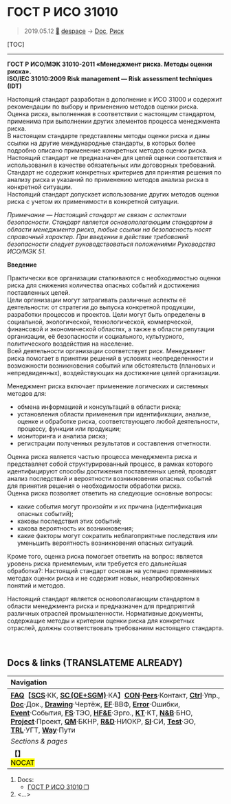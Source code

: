 # ГОСТ Р ИСО 31010
> 2019.05.12 [🚀](../index/index.md) [despace](index.md) → [Doc](doc.md), [Риск](qm.md)

[TOC]

---

**ГОСТ Р ИСО/МЭК 31010-2011 «Менеджмент риска. Методы оценки риска».**  
**ISO/IEC 31010:2009 Risk management — Risk assessment techniques (IDT)**

Настоящий стандарт разработан в дополнение к ИСО 31000 и содержит рекомендации по выбору и применению методов оценки риска.  
Оценка риска, выполненная в соответствии с настоящим стандартом, применима при выполнении других элементов процесса менеджмента риска.  
В настоящем стандарте представлены методы оценки риска и даны ссылки на другие международные стандарты, в которых более подробно описано применение конкретных методов оценки риска.  
Настоящий стандарт не предназначен для целей оценки соответствия и использования в качестве обязательных или договорных требований.  
Стандарт не содержит конкретных критериев для принятия решения по анализу риска и указаний по применению методов анализа риска в конкретной ситуации.  
Настоящий стандарт допускает использование других методов оценки риска с учетом их применимости в конкретной ситуации.

*Примечание — Настоящий стандарт не связан с аспектами безопасности. Стандарт является основополагающим стандартом в области менеджмента риска, любые ссылки на безопасность носят справочный характер. При введении в действие требований безопасности следует руководствоваться положениями Руководства ИСО/МЭК 51.*

**Введение**

Практически все организации сталкиваются с необходимостью оценки риска для снижения количества опасных событий и достижения поставленных целей.  
Цели организации могут затрагивать различные аспекты её деятельности: от стратегии до выпуска конкретной продукции, разработки процессов и проектов. Цели могут быть определены в социальной, экологической, технологической, коммерческой, финансовой и экономической областях, а также в области репутации организации, её безопасности и социального, культурного, политического воздействия на население.  
Всей деятельности организации соответствует риск. Менеджмент риска помогает в принятии решений в условиях неопределенности и возможности возникновения событий или обстоятельств (плановых и непредвиденных), воздействующих на достижение целей организации.

Менеджмент риска включает применение логических и системных методов для:

   - обмена информацией и консультаций в области риска;
   - установления области применения при идентификации, анализе, оценке и обработке риска, соответствующего любой деятельности, процессу, функции или продукции;
   - мониторинга и анализа риска;
   - регистрации полученных результатов и составления отчетности.

Оценка риска является частью процесса менеджмента риска и представляет собой структурированный процесс, в рамках которого идентифицируют способы достижения поставленных целей, проводят анализ последствий и вероятности возникновения опасных событий для принятия решения о необходимости обработки риска.  
Оценка риска позволяет ответить на следующие основные вопросы:

   - какие события могут произойти и их причина (идентификация опасных событий);
   - каковы последствия этих событий;
   - какова вероятность их возникновения;
   - какие факторы могут сократить неблагоприятные последствия или уменьшить вероятность возникновения опасных ситуаций.

Кроме того, оценка риска помогает ответить на вопрос: является уровень риска приемлемым, или требуется его дальнейшая обработка?: Настоящий стандарт основан на успешно применяемых методах оценки риска и не содержит новых, неапробированных понятий и методов.

Настоящий стандарт является основополагающим стандартом в области менеджмента риска и предназначен для предприятий различных отраслей промышленности. Нормативные документы, содержащие методы и критерии оценки риска для конкретных отраслей, должны соответствовать требованиям настоящего стандарта.



<p style="page-break-after:always"> </p>

## Docs & links (TRANSLATEME ALREADY)
|Navigation|
|:--|
|**[FAQ](faq.md)**【**[SCS](scs.md)**·КК, **[SC (OE+SGM)](sc.md)**·КА】**[CON](contact.md)·[Pers](person.md)**·Контакт, **[Ctrl](control.md)**·Упр., **[Doc](doc.md)**·Док., **[Drawing](drawing.md)**·Чертёж, **[EF](ef.md)**·ВВФ, **[Error](error.md)**·Ошибки, **[Event](event.md)**·События, **[FS](fs.md)**·ТЭО, **[HF&E](hfe.md)**·Эрго., **[KT](kt.md)**·КТ, **[N&B](nnb.md)**·БНО, **[Project](project.md)**·Проект, **[QM](qm.md)**·БКНР, **[R&D](rnd.md)**·НИОКР, **[SI](si.md)**·СИ, **[Test](test.md)**·ЭО, **[TRL](trl.md)**·УГТ, **[Way](way.md)**·Пути|
|*Sections & pages*|
|**【[](.md)】**<br> <mark>NOCAT</mark>|

   1. Docs:
      - [ГОСТ Р ИСО 31010 ❐](f/doc/gost_iso_31010.pdf)
   1. <…>

